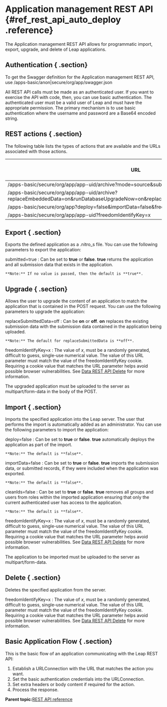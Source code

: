 # Application management REST API {#ref_rest_api_auto_deploy .reference}

The Application management REST API allows for programmatic import, export, upgrade, and delete of Leap applications.

## Authentication { .section}

To get the Swagger definition for the Application management REST API, use /apps-basic/anon\|secure/org/app/swagger.json

All REST API calls must be made as an authenticated user. If you want to exercise the API with code, then, you can use basic authentication. The authenticated user must be a valid user of Leap and must have the appropriate permission. The primary mechanism is to use basic authentication where the username and password are a Base64 encoded string.

## REST actions { .section}

The following table lists the types of actions that are available and the URLs associated with those actions.

|URL|HTTP Verb Header|Action Name|
|---|----------------|-----------|
|/apps-basic/secure/org/app/app-uid/archive?mode=source&submitted=true|GET|Export|
|/apps-basic/secure/org/app/app-uid/archive?replaceEmbeddedData=on&runDatabaseUpgradeNow=on&replaceSubmittedData=on&freedomIdentifyKey=x|POST|Upgrade|
|/apps-basic/secure/org/app?deploy=false&importData=false&freedomIdentifyKey=x|POST|Import|
|/apps-basic/secure/org/app/app-uid?freedomIdentifyKey=x|DELETE|Delete|

## Export { .section}

Exports the defined application as a .nitro\_s file. You can use the following parameters to export the application:

submitted=true
:   Can be set to **true** or **false**. **true** returns the application and all submission data that exists in the application.

    **Note:** If no value is passed, then the default is **true**.

## Upgrade { .section}

Allows the user to upgrade the content of an application to match the application that is contained in the POST request. You can use the following parameters to upgrade the application:

replaceSubmittedData=off
:   Can be **on** or **off**. **on** replaces the existing submission data with the submission data contained in the application being uploaded.

    **Note:** The default for replaceSubmittedData is **off**.

freedomIdentifyKey=x
:   The value of *x*, must be a randomly generated, difficult to guess, single-use numerical value. The value of this URL parameter must match the value of the freedomIdentifyKey cookie. Requiring a cookie value that matches the URL parameter helps avoid possible browser vulnerabilities. See [Data REST API Delete](ref_data_rest_api_delete.md#) for more information.

The upgraded application must be uploaded to the server as multipart/form-data in the body of the POST.

## Import { .section}

Imports the specified application into the Leap server. The user that performs the import is automatically added as an administrator. You can use the following parameters to import the application:

deploy=false
:   Can be set to **true** or **false**. **true** automatically deploys the application as part of the import.

    **Note:** The default is **false**.

importData=false
:   Can be set to **true** or **false**. **true** imports the submission data, or submitted records, if they were included when the application was exported.

    **Note:** The default is **false**.

cleanIds=false
:   Can be set to **true** or **false**. **true** removes all groups and users from roles within the imported application ensuring that only the current authenticated user has access to the application.

    **Note:** The default is **false**.

freedomIdentifyKey=x
:   The value of *x*, must be a randomly generated, difficult to guess, single-use numerical value. The value of this URL parameter must match the value of the freedomIdentifyKey cookie. Requiring a cookie value that matches the URL parameter helps avoid possible browser vulnerabilities. See [Data REST API Delete](ref_data_rest_api_delete.md#) for more information.

The application to be imported must be uploaded to the server as multipart/form-data.

## Delete { .section}

Deletes the specified application from the server.

freedomIdentifyKey=x
:   The value of *x*, must be a randomly generated, difficult to guess, single-use numerical value. The value of this URL parameter must match the value of the freedomIdentifyKey cookie. Requiring a cookie value that matches the URL parameter helps avoid possible browser vulnerabilities. See [Data REST API Delete](ref_data_rest_api_delete.md#) for more information.

## Basic Application Flow { .section}

This is the basic flow of an application communicating with the Leap REST API:

1.  Establish a URLConnection with the URL that matches the action you want.
2.  Set the basic authentication credentials into the URLConnection.
3.  Set extra headers or body content if required for the action.
4.  Process the response.

**Parent topic:**[REST API reference](ref_rest_api_ref.md)

